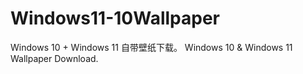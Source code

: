 # Windows11-10Wallpaper
Windows 10 + Windows 11 自带壁纸下载。
Windows 10 & Windows 11 Wallpaper Download.
